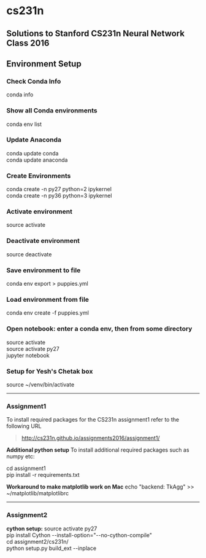 # cs231n
Solutions to Stanford CS231n Neural Network Class 2016  
---

## Environment Setup  

### Check Conda Info
conda info  

### Show all Conda environments
conda env list  

### Update Anaconda
conda update conda  
conda update anaconda  

### Create Environments
conda create -n py27 python=2 ipykernel  
conda create -n py36 python=3 ipykernel  

### Activate environment
source activate <environment>  

### Deactivate environment
source deactivate  

### Save environment to file
conda env export > puppies.yml  

### Load environment from file
conda env create -f puppies.yml  

### Open notebook: enter a conda env, then from some directory
source activate <environment>  
source activate py27  
jupyter notebook  

### Setup for Yesh's Chetak box
source ~/venv/bin/activate 

---
###  Assignment1

To install required packages for the CS231n assignment1 refer to the following URL  
> http://cs231n.github.io/assignments2016/assignment1/  

__Additional python setup__ 
To install additional required packages such as numpy etc:  
>
cd assignment1  
pip install -r requirements.txt  

__Workaround to make matplotlib work on Mac__
echo "backend: TkAgg" >> ~/matplotlib/matplotlibrc


---
###  Assignment2

__cython setup:__ 
source activate py27  
pip install Cython --install-option="--no-cython-compile"  
cd assignment2/cs231n/  
python setup.py build_ext --inplace  




